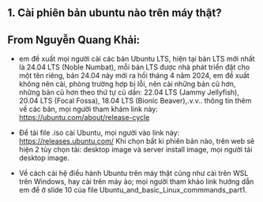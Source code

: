 ## 1. Cài phiên bản ubuntu nào trên máy thật?
## From Nguyễn Quang Khải: 
- em đề xuất mọi người cài các bản Ubuntu LTS, hiện tại bản LTS mới nhất là 24.04 LTS (Noble Numbat), mỗi bản LTS được nhà phát triển đặt cho một tên riêng, bản 24.04 này mới ra hồi tháng 4 năm 2024, em đề xuất không nên cài, phòng trường hợp bị lỗi, nên cài những bản cũ hơn, những bản cũ hơn theo thứ tự cũ dần: 22.04 LTS (Jammy Jellyfish), 20.04 LTS (Focal Fossa), 18.04 LTS (Bionic Beaver),.v.v.. thông tin thêm về các bản, mọi người tham khảm link này: https://ubuntu.com/about/release-cycle
   
- Để tải file .iso cài Ubuntu, mọi người vào link này: https://releases.ubuntu.com/ Khi chọn bất kì phiên bản nào, trên web sẽ hiện 2 tùy chọn tải: desktop image và server install image, mọi người tải desktop image. 
   
- Về cách cài hệ điều hành Ubuntu trên máy thật cũng như cài trên WSL trên Windows, hay cài trên máy ảo; mọi người tham khảo link hướng dẫn em để ở slide 10 của file Ubuntu_and_basic_Linux_commmands_part1.
